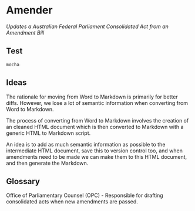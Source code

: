 # Amender

*Updates a Australian Federal Parliament Consolidated Act from an Amendment Bill*

## Test

`mocha`

## Ideas

The rationale for moving from Word to Markdown is primarily for better diffs. However, we lose a lot of semantic information when converting from Word to Markdown.

The process of converting from Word to Markdown involves the creation of an cleaned HTML document which is then converted to Markdown with a generic HTML to Markdown script.

An idea is to add as much semantic information as possible to the intermediate HTML document, save this to version control too, and when amendments need to be made we can make them to this HTML document, and then generate the Markdown.

## Glossary

Office of Parliamentary Counsel (OPC) - Responsible for drafting consolidated acts when new amendments are passed.

